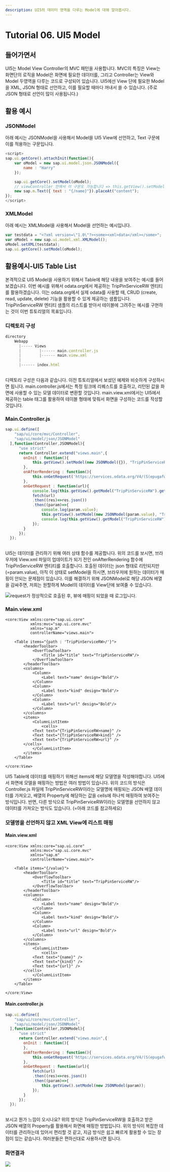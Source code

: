 ```yaml
---
description: UI5의 데이터 영역을 다루는 Model에 대해 알아봅시다.
---
```


# Tutorial 06. UI5 Model

## 들어가면서

UI5는 Model View Controller의 MVC 패턴을 사용합니다. MVC의 특징은 View는 화면단의 로직을 Model은 화면에 필요한 데이터를, 그리고 Controller는 View와 Model 두영역을 다루는 코드로 구성되어 있습니다. UI5에선 View 단에 필요한 Model을 XML, JSON 형태로 선언하고, 이를 필요할 때마다 꺼내서 쓸 수 있습니다. \(주로 JSON 형태로 선언이 많이 사용됩니다.\)

## 활용 예시

### JSONModel

아래 예시는 JSONModel을 사용해서 Model을 UI5 View에 선언하고, Text 구문에 이를 적용하는 구문입니다.

```javascript
<script>
sap.ui.getCore().attachInit(function(){
    var oModel = new sap.ui.model.json.JSONModel({
        name : "Harry"
    });

    sap.ui.getCore().setModel(oModel);
    // viewController 안에서 이 구문도 가능합니다 => this.getView().setModel(oModel);
    new sap.m.Text({ text : "{/name}"}).placeAt("content");
});
</script>
```

### XMLModel

아래 예시는 XMLModel을 사용해서 Model을 선언하는 예시입니다.

```javascript
var testdata = "<?xml version=\"1.0\"?><some><xml>data</xml></some>";
var oModel = new sap.ui.model.xml.XMLModel();
oModel.setXML(testdata);
sap.ui.getCore().setModel(oModel);
```

## 활용예시-UI5 Table List 

본격적으로 UI5 Model을 사용하기 위해서 Table에 해당 내용을 보여주는 예시를 들어보겠습니다. 이번 예시를 위해서 odata.org에서 제공하는 TripPinServiceRW 엔티티를 활용하겠습니다. 이는 odata.org에서 실제 odata를 사용할 때, CRUD \(create, read, update, delete\) 기능을 활용할 수 있게 제공하는 샘플입니다. TripPinServiceRW 엔티티 샘플의 리스트를 받아서 테이블에 그려주는 예시를 구현하는 것이 이번 튜토리얼의 목표입니다.

### 디렉토리 구성

```javascript
directory
    Webapp
      |----- Views
      |        |------ main.controller.js
      |        |------ main.view.xml
      |
      |------ index.html
      
```

디렉토리 구성은 다음과 같습니다. 이전 튜토리얼에서 보셨던 예제와 비슷하게 구성하시면 됩니다. main.controller.js에서는 특정 링크에 리퀘스트를 호출하고, 리턴된 값을 화면에 사용할 수 있는 모델 데이터로 변환할 것입니다. main.view.xml에서는 UI5에서 제공하는 table 태그를 활용하여 테이블 형태에 맞춰서 화면을 구성하는 코드를 작성할 것입니다.

### Main.Controller.js 

```javascript
sap.ui.define([
    "sap/ui/core/mvc/Controller",
    "sap/ui/model/json/JSONModel"
  ],function(Controller,JSONModel){
      "use strict"
      return Controller.extend("views.main",{
        onInit : function(){
            this.getView().setModel(new JSONModel({}), "TripPinServiceRW");
        },
        onAfterRendering : function(){
            this.onGetRequest('https://services.odata.org/V4/(S(epugafwj5m0rg30yoxbtltlk))/TripPinServiceRW/?$format=json');
        },
        onGetRequest : function(url){
            console.log(this.getView().getModel("TripPinServiceRW").getData());
            fetch(url)
            .then((res)=>res.json())
            .then((param)=>{
                console.log(param.value);
                this.getView().setModel(new JSONModel(param.value), "TripPinServiceRW");
                console.log(this.getView().getModel("TripPinServiceRW"));
            });
        }
      });
  });
  
```

UI5는 데이터를 관리하기 위해 여러 상태 함수를 제공합니다. 위의 코드를 보시면, 브라우저에 View.xml 파일이 업데이트가 되기 전인 onAfterRendering 함수에 TripPinServiceRW 엔티티를 호출합니다. 호출된 데이터는 json 형태로 리턴되지만\(=param.value\), 아직 이 상태로 setModel을 하시면, 브라우저에 원하는 데이터가 매핑이 안되는 문제점이 있습니다. 이를 해결하기 위해 JSONModel로 해당 JSON 배열을 감싸주면, 저희는 원할하게 Model의 데이터를 View단에 보여줄 수 있습니다.

![request&#xAC00; &#xC815;&#xC0C1;&#xC801;&#xC73C;&#xB85C; &#xD638;&#xCD9C;&#xB41C; &#xD6C4;, &#xBDF0;&#xC5D0; &#xB9E4;&#xD551;&#xC774; &#xB418;&#xC5C8;&#xC744; &#xB54C; &#xB85C;&#xADF8;&#xC785;&#xB2C8;&#xB2E4;.](../../.gitbook/assets/image%20%283%29.png)

### Main.view.xml

```markup
<core:View xmlns:core="sap.ui.core"
           xmlns:mvc="sap.ui.core.mvc"
           xmlns="sap.m"
           controllerName="views.main">

    <Table items="{path : 'TripPinServiceRW>/'}">
	    <headerToolbar>
            <OverflowToolbar>
                <Title id="title" text="TripPinServiceRW"/>
            </OverflowToolbar>
        </headerToolbar>
        <columns>
            <Column>
                <Label text="name" design="Bold"/>
            </Column>
            <Column>
                <Label text="kind" design="Bold"/>
            </Column>
            <Column>
                <Label text="url" design="Bold"/>
            </Column>
        </columns>
        <items>
			<ColumnListItem>
				<cells>
            <Text text="{TripPinServiceRW>name}" />
            <Text text="{TripPinServiceRW>kind}" />
            <Text text="{TripPinServiceRW>url}" />
        </cells>
			</ColumnListItem>
    	</items>
    </Table>
    
</core:View>
```

UI5 Table에 데이터를 매핑하기 위해선 items에 해당 모델명을 작성해야합니다. UI5에서 화면에 모델을 매핑하는 방법은 여러 방법이 있습니다. 위의 코드의 방식은 Controller.js 파일에 TripPinServiceRW이라는 모델명에 매핑되는 JSON 배열 데이터를 가져오고, 배열의 Property에 해당하는 값을 cells에 하나씩 매핑하여 보여주는 방식입니다. 반면, 다른 방식으로 TripPinServiceRW이라는 모델명을 선언하지 않고 데이터를 가져오는 방식도 있습니다. \(=아래 코드를 참고하세요\)

### 모델명을 선언하지 않고 XML View에 리스트 매핑

#### Main.view.xml

```markup
<core:View xmlns:core="sap.ui.core"
           xmlns:mvc="sap.ui.core.mvc"
           xmlns="sap.m"
           controllerName="views.main">

    <Table items="{/value}">
	    <headerToolbar>
            <OverflowToolbar>
                <Title id="title" text="TripPinServiceRW"/>
            </OverflowToolbar>
        </headerToolbar>
        <columns>
            <Column>
                <Label text="name" design="Bold"/>
            </Column>
            <Column>
                <Label text="kind" design="Bold"/>
            </Column>
            <Column>
                <Label text="url" design="Bold"/>
            </Column>
        </columns>
        <items>
			<ColumnListItem>
				<cells>
            <Text text="{name}" />
            <Text text="{kind}" />
            <Text text="{url}" />
        </cells>
			</ColumnListItem>
    	</items>
    </Table>
    
</core:View>
```

#### Main.controller.js

```javascript
sap.ui.define([
    "sap/ui/core/mvc/Controller",
    "sap/ui/model/json/JSONModel"
  ],function(Controller,JSONModel){
      "use strict"
      return Controller.extend("views.main",{
        onInit : function(){
        },
        onAfterRendering : function(){
            this.onGetRequest('https://services.odata.org/V4/(S(epugafwj5m0rg30yoxbtltlk))/TripPinServiceRW/?$format=json');
        },
        onGetRequest : function(url){
            fetch(url)
            .then((res)=>res.json())
            .then((param)=>{
                this.getView().setModel(new JSONModel(param));
            });
        }
      });
  });
  
```

보시고 뭔가 느낌이 오시나요? 위의 방식은 TripPinServiceRW을 호출하고 받은 JSON 배열의 Property를 활용해서 화면에 매핑한 방법입니다. 위의 방식이 복잡한 데이터를 관리하는데 있어서 편리할 것 같고, 지금 방식은 쉽고 빠르게 활용할 수 있는 장점이 있는 같습니다. 여러분들은 편하신대로 사용하시면 됩니다.

### 화면결과

![](../../.gitbook/assets/tableview%20%281%29.PNG)

